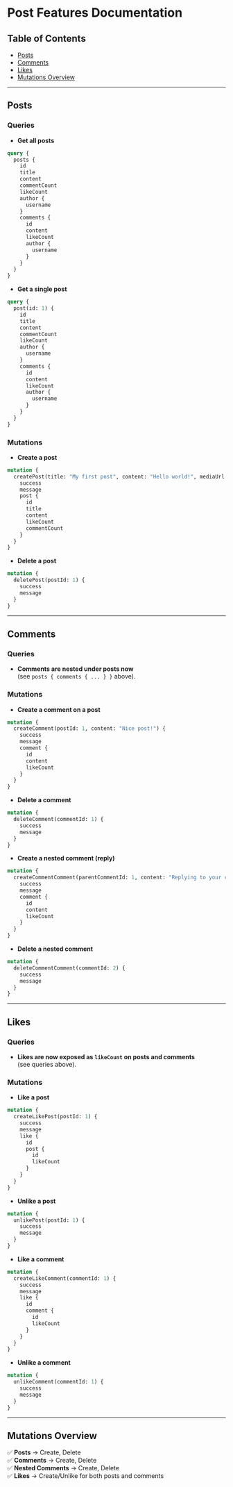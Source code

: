 # Post Features Documentation

## Table of Contents
- [Posts](#posts)
- [Comments](#comments)
- [Likes](#likes)
- [Mutations Overview](#mutations-overview)

---

## Posts

### Queries
- **Get all posts**
```graphql
query {
  posts {
    id
    title
    content
    commentCount
    likeCount
    author {
      username
    }
    comments {
      id
      content
      likeCount
      author {
        username
      }
    }
  }
}
```

- **Get a single post**
```graphql
query {
  post(id: 1) {
    id
    title
    content
    commentCount
    likeCount
    author {
      username
    }
    comments {
      id
      content
      likeCount
      author {
        username
      }
    }
  }
}
```

### Mutations
- **Create a post**
```graphql
mutation {
  createPost(title: "My first post", content: "Hello world!", mediaUrl: "") {
    success
    message
    post {
      id
      title
      content
      likeCount
      commentCount
    }
  }
}
```

- **Delete a post**
```graphql
mutation {
  deletePost(postId: 1) {
    success
    message
  }
}
```

---

## Comments

### Queries
- **Comments are nested under posts now**  
(see `posts { comments { ... } }` above).  

### Mutations
- **Create a comment on a post**
```graphql
mutation {
  createComment(postId: 1, content: "Nice post!") {
    success
    message
    comment {
      id
      content
      likeCount
    }
  }
}
```

- **Delete a comment**
```graphql
mutation {
  deleteComment(commentId: 1) {
    success
    message
  }
}
```

- **Create a nested comment (reply)**
```graphql
mutation {
  createCommentComment(parentCommentId: 1, content: "Replying to your comment") {
    success
    message
    comment {
      id
      content
      likeCount
    }
  }
}
```

- **Delete a nested comment**
```graphql
mutation {
  deleteCommentComment(commentId: 2) {
    success
    message
  }
}
```

---

## Likes

### Queries
- **Likes are now exposed as `likeCount` on posts and comments**  
(see queries above).  

### Mutations
- **Like a post**
```graphql
mutation {
  createLikePost(postId: 1) {
    success
    message
    like {
      id
      post {
        id
        likeCount
      }
    }
  }
}
```

- **Unlike a post**
```graphql
mutation {
  unlikePost(postId: 1) {
    success
    message
  }
}
```

- **Like a comment**
```graphql
mutation {
  createLikeComment(commentId: 1) {
    success
    message
    like {
      id
      comment {
        id
        likeCount
      }
    }
  }
}
```

- **Unlike a comment**
```graphql
mutation {
  unlikeComment(commentId: 1) {
    success
    message
  }
}
```

---

## Mutations Overview
✅ **Posts** → Create, Delete  
✅ **Comments** → Create, Delete  
✅ **Nested Comments** → Create, Delete  
✅ **Likes** → Create/Unlike for both posts and comments  